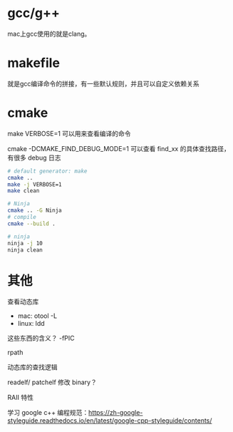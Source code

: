 # gcc/g++

mac上gcc使用的就是clang。

# makefile

就是gcc编译命令的拼接，有一些默认规则，并且可以自定义依赖关系

# cmake

make VERBOSE=1
可以用来查看编译的命令

cmake -DCMAKE_FIND_DEBUG_MODE=1
可以查看 find_xx 的具体查找路径，有很多 debug 日志

```bash
# default generator: make
cmake ..
make -j VERBOSE=1
make clean

# Ninja
cmake .. -G Ninja
# compile
cmake --build .

# ninja
ninja -j 10
ninja clean
```

# 其他

查看动态库
* mac: otool -L <executable>
* linux: ldd <executable>

这些东西的含义？
-fPIC

rpath

动态库的查找逻辑

readelf/ patchelf 修改 binary？

RAII 特性

学习 google c++ 编程规范：https://zh-google-styleguide.readthedocs.io/en/latest/google-cpp-styleguide/contents/
